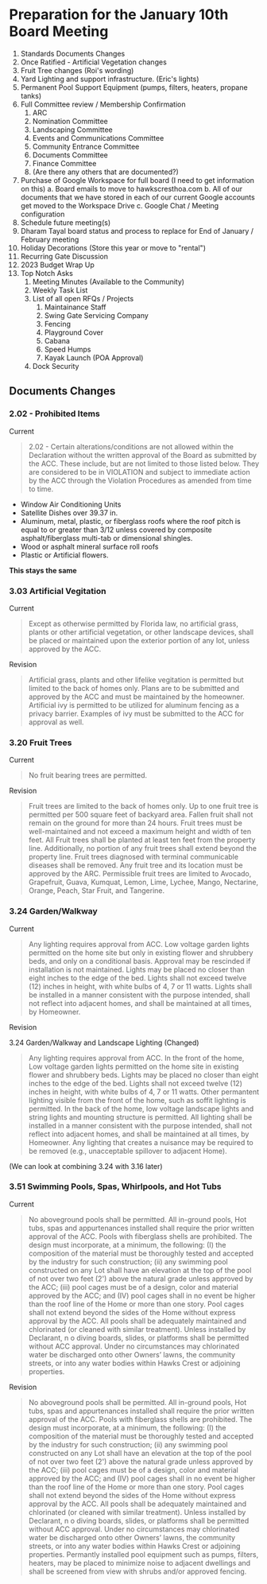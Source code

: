 # Preparation for the January 10th Board Meeting

1. Standards Documents Changes
  1. Once Ratified - Artificial Vegetation changes
  2. Fruit Tree changes (Roi's wording)
  3. Yard Lighting and support infrastructure. (Eric's lights)
  4. Permanent Pool Support Equipment (pumps, filters, heaters, propane tanks)
2. Full Committee review / Membership Confirmation
   1. ARC
   2. Nomination Committee
   3. Landscaping Committee
   4. Events and Communications Committee
   5. Community Entrance Committee
   6. Documents Committee
   7. Finance Committee
   8. (Are there any others that are documented?)
3. Purchase of Google Workspace for full board (I need to get information on this)
  a. Board emails to move to hawkscresthoa.com
  b. All of our documents that we have stored in each of our current Google accounts get moved to the Workspace Drive
  c. Google Chat / Meeting configuration
4. Schedule future meeting(s)
5. Dharam Tayal board status and process to replace for End of January / February meeting
6. Holiday Decorations (Store this year or move to "rental")
7. Recurring Gate Discussion
8. 2023 Budget Wrap Up
9. Top Notch Asks
   1. Meeting Minutes (Available to the Community)
   2. Weekly Task List
   3. List of all open RFQs / Projects
      1. Maintainance Staff
      2. Swing Gate Servicing Company
      3. Fencing
      4. Playground Cover
      5. Cabana
      6. Speed Humps
      7. Kayak Launch (POA Approval)
   4. Dock Security

## Documents Changes

### 2.02 - Prohibited Items

Current

> 2.02 - Certain alterations/conditions are not allowed within the Declaration without the written approval of the Board as submitted by the ACC. These include, but are not limited to those listed below. They are considered to be in VIOLATION and subject to immediate action by the ACC through the Violation Procedures as amended from time to time.

* Window Air Conditioning Units
* Satellite Dishes over 39.37 in.
* Aluminum, metal, plastic, or fiberglass roofs where the roof pitch is equal to or greater
than 3/12 unless covered by composite asphalt/fiberglass multi-tab or dimensional
shingles.
* Wood or asphalt mineral surface roll roofs
* Plastic or Artificial flowers.

**This stays the same**

### 3.03 Artificial Vegitation

Current

> Except as otherwise permitted by Florida law, no artificial grass, plants or other artificial vegetation, or other landscape devices, shall be placed or maintained upon the exterior portion of any lot, unless approved by the ACC.

Revision

> Artificial grass, plants and other lifelike vegitation is permitted but limited to the back of homes only. Plans are to be submitted and approved by the ACC and must be maintained by the homeowner. Artificial ivy is permitted to be utilized for aluminum fencing as a privacy barrier. Examples of ivy must be submitted to the ACC for approval as well.

### 3.20 Fruit Trees

Current

> No fruit bearing trees are permitted.

Revision

> Fruit trees are limited to the back of homes only. Up to one fruit tree is permitted per 500 square feet of backyard area. Fallen fruit shall not remain on the ground for more than 24 hours. Fruit trees must be well-maintained and not exceed a maximum height and width of ten feet. All Fruit trees shall be planted at least ten feet from the property line. Additionally, no portion of any fruit trees shall extend beyond the property line.  Fruit trees diagnosed with terminal communicable diseases shall be removed. Any fruit tree and its location must be approved by the ARC.
> Permissible fruit trees are limited to Avocado, Grapefruit, Guava, Kumquat, Lemon, Lime, Lychee, Mango, Nectarine, Orange, Peach, Star Fruit, and Tangerine.

### 3.24 Garden/Walkway

Current

> Any lighting requires approval from ACC. Low voltage garden lights permitted on the home site but only in existing flower and shrubbery beds, and only on a conditional basis. Approval may be rescinded if installation is not maintained. Lights may be placed no closer than eight inches to the edge of the bed. Lights shall not exceed twelve (12) inches in height, with white bulbs of 4, 7 or 11 watts. Lights shall be installed in a manner consistent with the purpose intended, shall not reflect into adjacent homes, and shall be maintained at all times, by Homeowner.

Revision

3.24 Garden/Walkway and Landscape Lighting (Changed)

> Any lighting requires approval from ACC.
> In the front of the home, Low voltage garden lights permitted on the home site in existing flower and shrubbery beds. Lights may be placed no closer than eight inches to the edge of the bed. Lights shall not exceed twelve (12) inches in height, with white bulbs of 4, 7 or 11 watts.
> Other permantent lighting visible from the front of the home, such as soffit lighting is permitted.
> In the back of the home, low voltage landscape lights and string lights and mounting structure is permitted.
> All lighting shall be installed in a manner consistent with the purpose intended, shall not reflect into adjacent homes, and shall be maintained at all times, by Homeowner. Any lighting that creates a nuisance may be required to be removed (e.g., unacceptable spillover to adjacent Home).

(We can look at combining 3.24 with 3.16 later)

### 3.51 Swimming Pools, Spas, Whirlpools, and Hot Tubs

Current

> No aboveground pools shall be permitted. All in-ground pools, Hot tubs, spas and appurtenances installed shall require the prior written approval of the ACC. Pools with fiberglass shells are prohibited. The design must incorporate, at a minimum, the following: (I) the composition of the material must be thoroughly tested and accepted by the industry for such construction; (ii) any swimming pool constructed on any Lot shall have an elevation at the top of the pool of not over two feet (2') above the natural grade unless approved by the ACC; (iii) pool cages must be of a design, color and material approved by the ACC; and (IV) pool cages shall in no event be higher than the roof line of the Home or more than one story. Pool cages shall not extend beyond the sides of the Home without express approval by the ACC. All pools shall be adequately maintained and chlorinated (or cleaned with similar treatment). Unless installed by Declarant, n o diving boards, slides, or platforms shall be permitted without ACC approval. Under no circumstances may chlorinated water be discharged onto other Owners’ lawns, the community streets, or into any water bodies within Hawks Crest or adjoining properties.

Revision

> No aboveground pools shall be permitted. All in-ground pools, Hot tubs, spas and appurtenances installed shall require the prior written approval of the ACC. Pools with fiberglass shells are prohibited. The design must incorporate, at a minimum, the following: (I) the composition of the material must be thoroughly tested and accepted by the industry for such construction; (ii) any swimming pool constructed on any Lot shall have an elevation at the top of the pool of not over two feet (2') above the natural grade unless approved by the ACC; (iii) pool cages must be of a design, color and material approved by the ACC; and (IV) pool cages shall in no event be higher than the roof line of the Home or more than one story. Pool cages shall not extend beyond the sides of the Home without express approval by the ACC. All pools shall be adequately maintained and chlorinated (or cleaned with similar treatment). Unless installed by Declarant, n o diving boards, slides, or platforms shall be permitted without ACC approval. Under no circumstances may chlorinated water be discharged onto other Owners’ lawns, the community streets, or into any water bodies within Hawks Crest or adjoining properties.
> Permantly installed pool equipment such as pumps, filters, heaters, may be placed to minimize noise to adjacent dwellings and shall be screened from view with shrubs and/or approved fencing.
